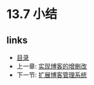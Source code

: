 # 13.7 小结

## links
   * [目录](<preface.md>)
   * 上一章: [实现博客的增删改](<13.6.md>)
   * 下一节: [扩展博客管理系统](<14.md>)
